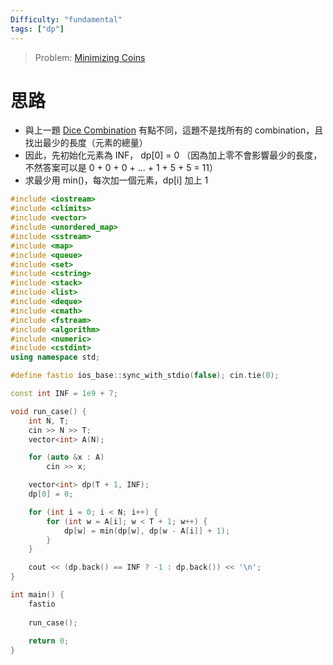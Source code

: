 ```yaml
---
Difficulty: "fundamental"
tags: ["dp"]
---
```


> Problem: [Minimizing Coins](https://cses.fi/problemset/task/1634)

# 思路
- 與上一題 [Dice Combination](./Dice%20Combinations.md) 有點不同，這題不是找所有的 combination，且找出最少的長度（元素的總量）
- 因此，先初始化元素為 INF， dp[0] = 0 （因為加上零不會影響最少的長度，不然答案可以是 0 + 0 + 0 + ... + 1 + 5 + 5 = 11）
- 求最少用 min()，每次加一個元素，dp[i] 加上 1


```cpp
#include <iostream>
#include <climits>
#include <vector>
#include <unordered_map>
#include <sstream>
#include <map>
#include <queue>
#include <set>
#include <cstring>
#include <stack>
#include <list>
#include <deque>
#include <cmath>
#include <fstream>
#include <algorithm>
#include <numeric>
#include <cstdint>
using namespace std;

#define fastio ios_base::sync_with_stdio(false); cin.tie(0);

const int INF = 1e9 + 7;

void run_case() {
    int N, T;
    cin >> N >> T;
    vector<int> A(N);

    for (auto &x : A)    
        cin >> x;

    vector<int> dp(T + 1, INF);
    dp[0] = 0;

    for (int i = 0; i < N; i++) {
        for (int w = A[i]; w < T + 1; w++) {
            dp[w] = min(dp[w], dp[w - A[i]] + 1);
        }
    }

    cout << (dp.back() == INF ? -1 : dp.back()) << '\n';
}

int main() {
    fastio
    
    run_case();
    
    return 0;
}
```
